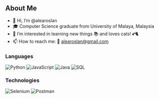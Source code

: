 ## About Me
- 👋 Hi, I’m @alearoslan
- 🎓 Computer Science graduate from University of Malaya, Malaysia
- 👀 I’m interested in learning new things 📚 and loves cats! 💕🐈
- 📫 How to reach me: 📧 alearoslan@gmail.com

### Languages

![Python](https://img.shields.io/badge/-Python-000?&logo=Python)
![JavaScript](https://img.shields.io/badge/-JavaScript-000?&logo=JavaScript)
![Java](https://img.shields.io/badge/-Java-000?&logo=Java&logoColor=007396)
![SQL](https://img.shields.io/badge/-SQL-000?&logo=MySQL)

### Technologies

![Selenium](https://img.shields.io/badge/-Selenium-000?&logo=Selenium)
![Postman](https://img.shields.io/badge/-Postman-000?&logo=Postman)
<!---
alearoslan/alearoslan is a ✨ special ✨ repository because its `README.md` (this file) appears on your GitHub profile.
You can click the Preview link to take a look at your changes.
--->
